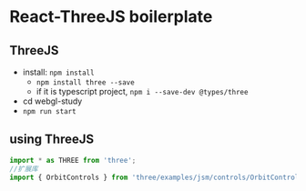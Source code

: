 # React-ThreeJS boilerplate

## ThreeJS

- install: `npm install`
  - `npm install three --save`
  - if it is typescript project, `npm i --save-dev @types/three`
- cd webgl-study
- `npm run start`

## using ThreeJS

```javascript
import * as THREE from 'three';
//扩展库
import { OrbitControls } from 'three/examples/jsm/controls/OrbitControls.js';
```
